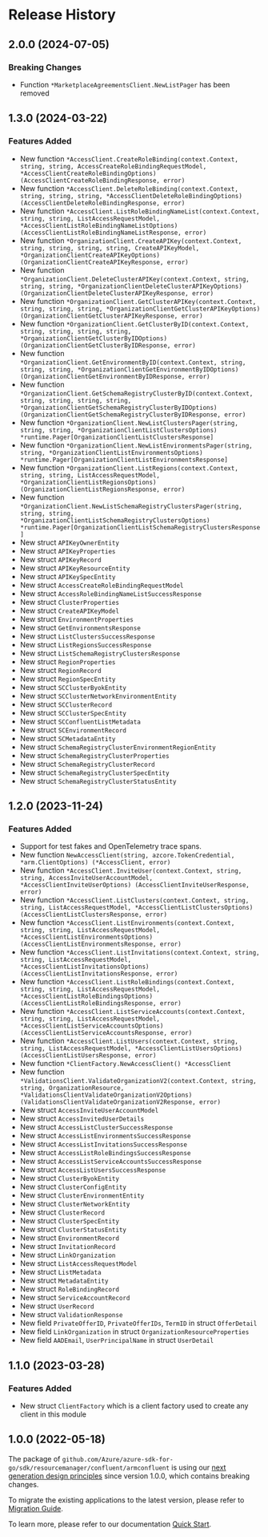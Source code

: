 # Release History

## 2.0.0 (2024-07-05)
### Breaking Changes

- Function `*MarketplaceAgreementsClient.NewListPager` has been removed


## 1.3.0 (2024-03-22)
### Features Added

- New function `*AccessClient.CreateRoleBinding(context.Context, string, string, AccessCreateRoleBindingRequestModel, *AccessClientCreateRoleBindingOptions) (AccessClientCreateRoleBindingResponse, error)`
- New function `*AccessClient.DeleteRoleBinding(context.Context, string, string, string, *AccessClientDeleteRoleBindingOptions) (AccessClientDeleteRoleBindingResponse, error)`
- New function `*AccessClient.ListRoleBindingNameList(context.Context, string, string, ListAccessRequestModel, *AccessClientListRoleBindingNameListOptions) (AccessClientListRoleBindingNameListResponse, error)`
- New function `*OrganizationClient.CreateAPIKey(context.Context, string, string, string, string, CreateAPIKeyModel, *OrganizationClientCreateAPIKeyOptions) (OrganizationClientCreateAPIKeyResponse, error)`
- New function `*OrganizationClient.DeleteClusterAPIKey(context.Context, string, string, string, *OrganizationClientDeleteClusterAPIKeyOptions) (OrganizationClientDeleteClusterAPIKeyResponse, error)`
- New function `*OrganizationClient.GetClusterAPIKey(context.Context, string, string, string, *OrganizationClientGetClusterAPIKeyOptions) (OrganizationClientGetClusterAPIKeyResponse, error)`
- New function `*OrganizationClient.GetClusterByID(context.Context, string, string, string, string, *OrganizationClientGetClusterByIDOptions) (OrganizationClientGetClusterByIDResponse, error)`
- New function `*OrganizationClient.GetEnvironmentByID(context.Context, string, string, string, *OrganizationClientGetEnvironmentByIDOptions) (OrganizationClientGetEnvironmentByIDResponse, error)`
- New function `*OrganizationClient.GetSchemaRegistryClusterByID(context.Context, string, string, string, string, *OrganizationClientGetSchemaRegistryClusterByIDOptions) (OrganizationClientGetSchemaRegistryClusterByIDResponse, error)`
- New function `*OrganizationClient.NewListClustersPager(string, string, string, *OrganizationClientListClustersOptions) *runtime.Pager[OrganizationClientListClustersResponse]`
- New function `*OrganizationClient.NewListEnvironmentsPager(string, string, *OrganizationClientListEnvironmentsOptions) *runtime.Pager[OrganizationClientListEnvironmentsResponse]`
- New function `*OrganizationClient.ListRegions(context.Context, string, string, ListAccessRequestModel, *OrganizationClientListRegionsOptions) (OrganizationClientListRegionsResponse, error)`
- New function `*OrganizationClient.NewListSchemaRegistryClustersPager(string, string, string, *OrganizationClientListSchemaRegistryClustersOptions) *runtime.Pager[OrganizationClientListSchemaRegistryClustersResponse]`
- New struct `APIKeyOwnerEntity`
- New struct `APIKeyProperties`
- New struct `APIKeyRecord`
- New struct `APIKeyResourceEntity`
- New struct `APIKeySpecEntity`
- New struct `AccessCreateRoleBindingRequestModel`
- New struct `AccessRoleBindingNameListSuccessResponse`
- New struct `ClusterProperties`
- New struct `CreateAPIKeyModel`
- New struct `EnvironmentProperties`
- New struct `GetEnvironmentsResponse`
- New struct `ListClustersSuccessResponse`
- New struct `ListRegionsSuccessResponse`
- New struct `ListSchemaRegistryClustersResponse`
- New struct `RegionProperties`
- New struct `RegionRecord`
- New struct `RegionSpecEntity`
- New struct `SCClusterByokEntity`
- New struct `SCClusterNetworkEnvironmentEntity`
- New struct `SCClusterRecord`
- New struct `SCClusterSpecEntity`
- New struct `SCConfluentListMetadata`
- New struct `SCEnvironmentRecord`
- New struct `SCMetadataEntity`
- New struct `SchemaRegistryClusterEnvironmentRegionEntity`
- New struct `SchemaRegistryClusterProperties`
- New struct `SchemaRegistryClusterRecord`
- New struct `SchemaRegistryClusterSpecEntity`
- New struct `SchemaRegistryClusterStatusEntity`


## 1.2.0 (2023-11-24)
### Features Added

- Support for test fakes and OpenTelemetry trace spans.
- New function `NewAccessClient(string, azcore.TokenCredential, *arm.ClientOptions) (*AccessClient, error)`
- New function `*AccessClient.InviteUser(context.Context, string, string, AccessInviteUserAccountModel, *AccessClientInviteUserOptions) (AccessClientInviteUserResponse, error)`
- New function `*AccessClient.ListClusters(context.Context, string, string, ListAccessRequestModel, *AccessClientListClustersOptions) (AccessClientListClustersResponse, error)`
- New function `*AccessClient.ListEnvironments(context.Context, string, string, ListAccessRequestModel, *AccessClientListEnvironmentsOptions) (AccessClientListEnvironmentsResponse, error)`
- New function `*AccessClient.ListInvitations(context.Context, string, string, ListAccessRequestModel, *AccessClientListInvitationsOptions) (AccessClientListInvitationsResponse, error)`
- New function `*AccessClient.ListRoleBindings(context.Context, string, string, ListAccessRequestModel, *AccessClientListRoleBindingsOptions) (AccessClientListRoleBindingsResponse, error)`
- New function `*AccessClient.ListServiceAccounts(context.Context, string, string, ListAccessRequestModel, *AccessClientListServiceAccountsOptions) (AccessClientListServiceAccountsResponse, error)`
- New function `*AccessClient.ListUsers(context.Context, string, string, ListAccessRequestModel, *AccessClientListUsersOptions) (AccessClientListUsersResponse, error)`
- New function `*ClientFactory.NewAccessClient() *AccessClient`
- New function `*ValidationsClient.ValidateOrganizationV2(context.Context, string, string, OrganizationResource, *ValidationsClientValidateOrganizationV2Options) (ValidationsClientValidateOrganizationV2Response, error)`
- New struct `AccessInviteUserAccountModel`
- New struct `AccessInvitedUserDetails`
- New struct `AccessListClusterSuccessResponse`
- New struct `AccessListEnvironmentsSuccessResponse`
- New struct `AccessListInvitationsSuccessResponse`
- New struct `AccessListRoleBindingsSuccessResponse`
- New struct `AccessListServiceAccountsSuccessResponse`
- New struct `AccessListUsersSuccessResponse`
- New struct `ClusterByokEntity`
- New struct `ClusterConfigEntity`
- New struct `ClusterEnvironmentEntity`
- New struct `ClusterNetworkEntity`
- New struct `ClusterRecord`
- New struct `ClusterSpecEntity`
- New struct `ClusterStatusEntity`
- New struct `EnvironmentRecord`
- New struct `InvitationRecord`
- New struct `LinkOrganization`
- New struct `ListAccessRequestModel`
- New struct `ListMetadata`
- New struct `MetadataEntity`
- New struct `RoleBindingRecord`
- New struct `ServiceAccountRecord`
- New struct `UserRecord`
- New struct `ValidationResponse`
- New field `PrivateOfferID`, `PrivateOfferIDs`, `TermID` in struct `OfferDetail`
- New field `LinkOrganization` in struct `OrganizationResourceProperties`
- New field `AADEmail`, `UserPrincipalName` in struct `UserDetail`


## 1.1.0 (2023-03-28)
### Features Added

- New struct `ClientFactory` which is a client factory used to create any client in this module


## 1.0.0 (2022-05-18)

The package of `github.com/Azure/azure-sdk-for-go/sdk/resourcemanager/confluent/armconfluent` is using our [next generation design principles](https://azure.github.io/azure-sdk/general_introduction.html) since version 1.0.0, which contains breaking changes.

To migrate the existing applications to the latest version, please refer to [Migration Guide](https://aka.ms/azsdk/go/mgmt/migration).

To learn more, please refer to our documentation [Quick Start](https://aka.ms/azsdk/go/mgmt).
